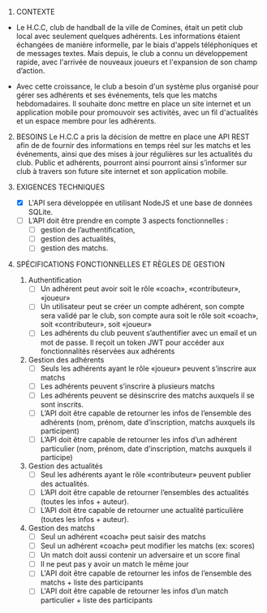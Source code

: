 1. CONTEXTE 
- Le H.C.C, club de handball de la ville de Comines, était un petit club local avec seulement quelques adhérents. Les informations étaient échangées de manière informelle, par le biais d'appels téléphoniques et de messages textes. Mais depuis, le club a connu un développement rapide, avec l'arrivée de nouveaux joueurs et l'expansion de son champ d’action.

- Avec cette croissance, le club a besoin d'un système plus organisé pour gérer ses adhérents et ses événements, tels que les matchs hebdomadaires. Il souhaite donc mettre en place un site internet et un application mobile pour promouvoir ses activités, avec un fil d'actualités et un espace membre pour les adhérents.
  
2. BESOINS 
Le H.C.C a pris la décision de mettre en place une API REST afin de de fournir des informations en temps réel sur les matchs et les événements, ainsi que des mises à jour régulières sur les actualités du club.  Public et adhérents, pourront ainsi pourront ainsi s’informer sur club à travers son future site internet et son application mobile.

3. EXIGENCES TECHNIQUES
      - [x] L'API sera développée en utilisant NodeJS et une base de données SQLite.
      - [ ] L’API doit être prendre en compte 3 aspects fonctionnelles :
        - [ ] gestion de l’authentification, 
        - [ ] gestion des actualités,
        - [ ] gestion des matchs.

4. SPÉCIFICATIONS FONCTIONNELLES ET RÈGLES DE GESTION 
   1. Authentification 
        - [ ] Un adhérent peut avoir soit le rôle «coach», «contributeur», «joueur»
        - [ ] Un utilisateur peut se créer un compte adhérent, son compte sera validé par le club, son compte aura soit le rôle soit «coach», soit «contributeur», soit «joueur»
        - [ ] Les adhérents du club peuvent s’authentifier avec un email et un mot de passe. Il reçoit un token JWT pour accéder aux fonctionnalités réservées aux adhérents
   2. Gestion des adhérents 
        - [ ] Seuls les adhérents ayant le rôle «joueur» peuvent s’inscrire aux matchs
        - [ ] Les adhérents peuvent s’inscrire à plusieurs matchs
        - [ ] Les adhérents peuvent se désinscrire des matchs auxquels il se sont inscrits.
        - [ ] L’API doit être capable de retourner les infos de l’ensemble des adhérents (nom, prénom, date d’inscription, matchs auxquels ils participent)
        - [ ] L’API doit être capable de retourner les infos d’un adhérent particulier (nom, prénom, date d’inscription, matchs auxquels il participe)
   3. Gestion des actualités 
        - [ ] Seul les adhérents ayant le rôle «contributeur» peuvent publier des actualités.
        - [ ] L’API doit être capable de retourner l’ensembles des actualités (toutes les infos + auteur).
        - [ ] L’API doit être capable de retourner une actualité particulière (toutes les infos + auteur).
   4. Gestion des matchs 
        - [ ] Seul un adhérent «coach» peut saisir des matchs
        - [ ] Seul un adhérent «coach» peut modifier les matchs (ex: scores)
        - [ ] Un match doit aussi contenir un adversaire et un score final
        - [ ] Il ne peut pas y avoir un match le même jour
        - [ ] L'API doit être capable de retourner les infos de l’ensemble des matchs + liste des participants
        - [ ] L'API doit être capable de retourner les infos d’un match particulier + liste des participants
